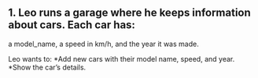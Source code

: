 ## 1. Leo runs a garage where he keeps information about cars. Each car has:
a model_name, a speed in km/h, and the year it was made.

Leo wants to:
*Add new cars with their model name, speed, and year.
*Show the car’s details.

